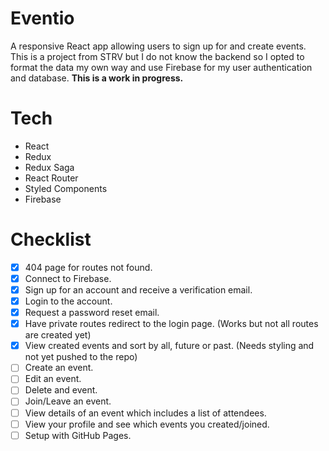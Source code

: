 # Eventio
A responsive React app allowing users to sign up for and create events. This is a project from STRV but I do not know the backend so I opted to format the data my own way and use Firebase for my user authentication and database.
**This is a work in progress.**

# Tech
* React
* Redux
* Redux Saga
* React Router
* Styled Components
* Firebase

# Checklist
- [x] 404 page for routes not found.
- [x] Connect to Firebase.
- [x] Sign up for an account and receive a verification email.
- [x] Login to the account.
- [x] Request a password reset email.
- [x] Have private routes redirect to the login page. (Works but not all routes are created yet)
- [x] View created events and sort by all, future or past. (Needs styling and not yet pushed to the repo)
- [ ] Create an event.
- [ ] Edit an event.
- [ ] Delete and event.
- [ ] Join/Leave an event.
- [ ] View details of an event which includes a list of attendees.
- [ ] View your profile and see which events you created/joined.
- [ ] Setup with GitHub Pages.

